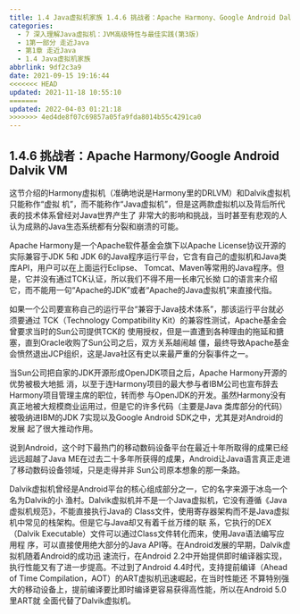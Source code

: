 ```yaml
---
title: 1.4 Java虚拟机家族 1.4.6 挑战者：Apache Harmony、Google Android Dalvik VM
categories: 
  - 7 深入理解Java虛拟机：JVM高级特性与最佳实践(第3版)
  - 1第一部分 走近Java
  - 第1章 走近Java
  - 1.4 Java虚拟机家族
abbrlink: 9df2c3a9
date: 2021-09-15 19:16:44
<<<<<<< HEAD
updated: 2021-11-18 10:55:10
=======
updated: 2022-04-03 01:21:18
>>>>>>> 4ed4de8f07c69857a05fa9fda8014b55c4291ca0
---
```

## 1.4.6 挑战者：Apache Harmony/Google Android Dalvik VM
这节介绍的Harmony虚拟机（准确地说是Harmony里的DRLVM）和Dalvik虚拟机只能称作“虚拟 机”，而不能称作“Java虚拟机”，但是这两款虚拟机以及背后所代表的技术体系曾经对Java世界产生了 非常大的影响和挑战，当时甚至有悲观的人认为成熟的Java生态系统都有分裂和崩溃的可能。

Apache Harmony是一个Apache软件基金会旗下以Apache License协议开源的实际兼容于JDK 5和 JDK 6的Java程序运行平台，它含有自己的虚拟机和Java类库API，用户可以在上面运行Eclipse、 Tomcat、Maven等常用的Java程序。但是，它并没有通过TCK认证，所以我们不得不用一长串冗长拗 口的语言来介绍它，而不能用一句“Apache的JDK”或者“Apache的Java虚拟机”来直接代指。

如果一个公司要宣称自己的运行平台“兼容于Java技术体系”，那该运行平台就必须要通过 TCK（Technology Compatibility Kit）的兼容性测试，Apache基金会曾要求当时的Sun公司提供TCK的 使用授权，但是一直遭到各种理由的拖延和搪塞，直到Oracle收购了Sun公司之后，双方关系越闹越 僵，最终导致Apache基金会愤然退出JCP组织，这是Java社区有史以来最严重的分裂事件之一。

当Sun公司把自家的JDK开源形成OpenJDK项目之后，Apache Harmony开源的优势被极大地抵 消，以至于连Harmony项目的最大参与者IBM公司也宣布辞去Harmony项目管理主席的职位，转而参 与OpenJDK的开发。虽然Harmony没有真正地被大规模商业运用过，但是它的许多代码（主要是Java 类库部分的代码）被吸纳进IBM的JDK 7实现以及Google Android SDK之中，尤其是对Android的发展 起了很大推动作用。

说到Android，这个时下最热门的移动数码设备平台在最近十年所取得的成果已经远远超越了Java ME在过去二十多年所获得的成果，Android让Java语言真正走进了移动数码设备领域，只是走得并非 Sun公司原本想象的那一条路。

Dalvik虚拟机曾经是Android平台的核心组成部分之一，它的名字来源于冰岛一个名为Dalvik的小 渔村。Dalvik虚拟机并不是一个Java虚拟机，它没有遵循《Java虚拟机规范》，不能直接执行Java的 Class文件，使用寄存器架构而不是Java虚拟机中常见的栈架构。但是它与Java却又有着千丝万缕的联 系，它执行的DEX（Dalvik Executable）文件可以通过Class文件转化而来，使用Java语法编写应用程 序，可以直接使用绝大部分的Java API等。在Android发展的早期，Dalvik虚拟机随着Android的成功迅 速流行，在Android 2.2中开始提供即时编译器实现，执行性能又有了进一步提高。不过到了Android 4.4时代，支持提前编译（Ahead of Time Compilation，AOT）的ART虚拟机迅速崛起，在当时性能还 不算特别强大的移动设备上，提前编译要比即时编译更容易获得高性能，所以在Android 5.0里ART就 全面代替了Dalvik虚拟机。
